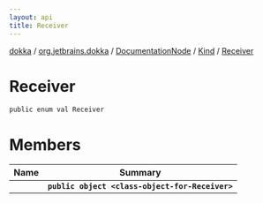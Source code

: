 ```yaml
---
layout: api
title: Receiver
---
```

[dokka](../../../../index.html) / [org.jetbrains.dokka](../../../index.html) / [DocumentationNode](../../index.html) / [Kind](../index.html) / [Receiver](index.html)


# Receiver


```
public enum val Receiver
```

# Members

| Name | Summary |
|------|---------|
|[<class-object-for-Receiver>](_class-object-for-Receiver_.html)|**`public object <class-object-for-Receiver>`**|
